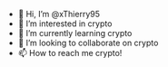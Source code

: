 - 👋 Hi, I’m @xThierry95
- 👀 I’m interested in crypto
- 🌱 I’m currently learning crypto
- 💞️ I’m looking to collaborate on crypto
- 📫 How to reach me crypto! 

<!---
xThierry95/xThierry95 is a ✨ special ✨ repository because its `README.md` (this file) appears on your GitHub profile.
You can click the Preview link to take a look at your changes.
--->
